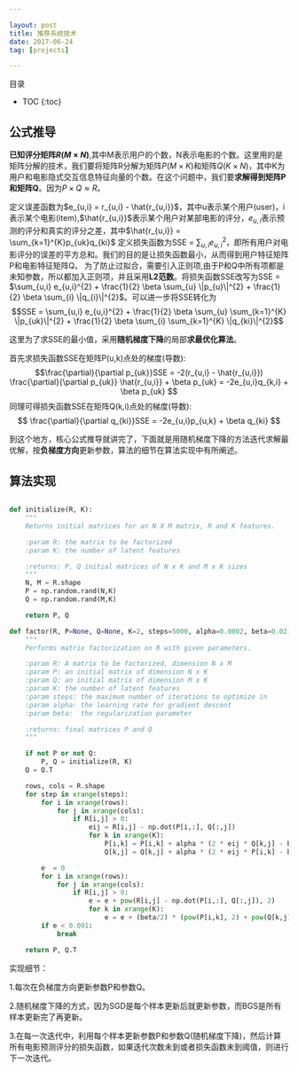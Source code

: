 ```yaml
---

layout: post
title: 推荐系统技术
date: 2017-06-24
tag: [projects]

---
```



目录

* TOC 
{:toc}


## 公式推导

**已知评分矩阵$R(M \times N)$**,其中M表示用户的个数，N表示电影的个数。这里用的是矩阵分解的技术，我们要将矩阵R分解为矩阵$P(M \times K)$和矩阵$Q(K \times N)$，其中K为用户和电影隐式交互信息特征向量的个数。在这个问题中，我们要**求解得到矩阵P和矩阵Q**。因为$P \times Q \approx R$。

定义误差函数为$e_{u,i} = r_{u,i} - \hat{r_{u,i}}$，其中u表示某个用户(user)，i表示某个电影(item),$\hat{r_{u,i}}$表示某个用户对某部电影的评分，$e_{u,i}$表示预测的评分和真实的评分之差，其中$\hat{r_{u,i}} = \sum_{k=1}^{K}p_{uk}q_{ki}$
定义损失函数为SSE = $\sum_{u,i} e_{u,i}^{2}$，即所有用户对电影评分的误差的平方总和。我们的目的是让损失函数最小，从而得到用户特征矩阵P和电影特征矩阵Q。
为了防止过拟合，需要引入正则项,由于P和Q中所有项都是未知参数，所以都加入正则项，并且采用**L2范数**。将损失函数SSE改写为SSE = $\sum_{u,i} e_{u,i}^{2} + \frac{1}{2} \beta \sum_{u} \|p_{u}\|^{2} + \frac{1}{2} \beta \sum_{i} \|q_{i}\|^{2}$。可以进一步将SSE转化为
$$SSE = \sum_{u,i} e_{u,i}^{2} +  \frac{1}{2} \beta \sum_{u} \sum_{k=1}^{K} \|p_{uk}\|^{2} + \frac{1}{2} \beta \sum_{i} \sum_{k=1}^{K} \|q_{ki}\|^{2}$$

这里为了求SSE的最小值，采用**随机梯度下降**的局部**求最优化算法**。

首先求损失函数SSE在矩阵P(u,k)点处的梯度(导数):
$$\frac{\partial}{\partial p_{uk}}SSE = -2(r_{u,i} - \hat{r_{u,i}}) \frac{\partial}{\partial p_{uk}} \hat{r_{u,i}} + \beta p_{uk} = -2e_{u,i}q_{k,i} + \beta p_{uk} $$
同理可得损失函数SSE在矩阵Q(k,i)点处的梯度(导数):
$$ \frac{\partial}{\partial q_{ki}}SSE = -2e_{u,i}p_{u,k} + \beta q_{ki} $$

到这个地方，核心公式推导就讲完了，下面就是用随机梯度下降的方法迭代求解最优解，按**负梯度方向**更新参数，算法的细节在算法实现中有所阐述。






## 算法实现
```python

def initialize(R, K):
    """
    Returns initial matrices for an N X M matrix, R and K features.

    :param R: the matrix to be factorized
    :param K: the number of latent features

    :returns: P, Q initial matrices of N x K and M x K sizes
    """
    N, M = R.shape
    P = np.random.rand(N,K)
    Q = np.random.rand(M,K)

    return P, Q

def factor(R, P=None, Q=None, K=2, steps=5000, alpha=0.0002, beta=0.02):
    """
    Performs matrix factorization on R with given parameters.

    :param R: A matrix to be factorized, dimension N x M
    :param P: an initial matrix of dimension N x K
    :param Q: an initial matrix of dimension M x K
    :param K: the number of latent features
    :param steps: the maximum number of iterations to optimize in
    :param alpha: the learning rate for gradient descent
    :param beta:  the regularization parameter

    :returns: final matrices P and Q
    """

    if not P or not Q:
        P, Q = initialize(R, K)
    Q = Q.T

    rows, cols = R.shape
    for step in xrange(steps):
        for i in xrange(rows):
            for j in xrange(cols):
                if R[i,j] > 0:
                    eij = R[i,j] - np.dot(P[i,:], Q[:,j])
                    for k in xrange(K):
                        P[i,k] = P[i,k] + alpha * (2 * eij * Q[k,j] - beta * P[i,k])
                        Q[k,j] = Q[k,j] + alpha * (2 * eij * P[i,k] - beta * Q[k,j])

        e  = 0
        for i in xrange(rows):
            for j in xrange(cols):
                if R[i,j] > 0:
                    e = e + pow(R[i,j] - np.dot(P[i,:], Q[:,j]), 2)
                    for k in xrange(K):
                        e = e + (beta/2) * (pow(P[i,k], 2) + pow(Q[k,j], 2))
        if e < 0.001:
            break

    return P, Q.T
```
实现细节：

1.每次在负梯度方向更新参数P和参数Q。

2.随机梯度下降的方式，因为SGD是每个样本更新后就更新参数，而BGS是所有样本更新完了再更新。

3.在每一次迭代中，利用每个样本更新参数P和参数Q(随机梯度下降)，然后计算所有电影预测评分的损失函数，如果迭代次数未到或者损失函数未到阈值，则进行下一次迭代。
